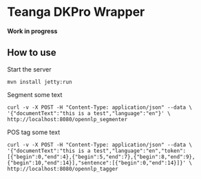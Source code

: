 Teanga DKPro Wrapper
====================

**Work in progress**

How to use 
----------

Start the server

    mvn install jetty:run

Segment some text

    curl -v -X POST -H "Content-Type: application/json" --data \
    '{"documentText":"this is a test","language":"en"}' \
    http://localhost:8080/opennlp_segmenter

POS tag some text

    curl -v -X POST -H "Content-Type: application/json" --data \
    '{"documentText":"this is a test","language":"en","token":[{"begin":0,"end":4},{"begin":5,"end":7},{"begin":8,"end":9},{"begin":10,"end":14}],"sentence":[{"begin":0,"end":14}]}' \
    http://localhost:8080/opennlp_tagger
